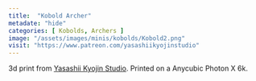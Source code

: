 ```yaml
---
title:  "Kobold Archer"
metadate: "hide"
categories: [ Kobolds, Archers ]
image: "/assets/images/minis/kobolds/Kobold2.png"
visit: "https://www.patreon.com/yasashiikyojinstudio"
---
```

3d print from [Yasashii Kyojin Studio](https://www.patreon.com/yasashiikyojinstudio). 
Printed on a Anycubic Photon X 6k.